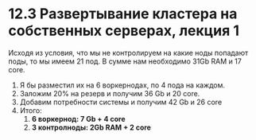 # 12.3 Развертывание кластера на собственных серверах, лекция 1

Исходя из условия, что мы не контролируем на какие ноды попадают поды, то мы имеем 21 под. В сумме нам необходимо 31Gb RAM и 17 core.
1. Я бы разместил их на 6 воркернодах, по 4 пода на каждом.
2. Заложим 20% на резерв и получим 36 Gb и 20 core.
3. Добавим потребности системы и получим 42 Gb и 26 core
4. Итого:
   1. **6 воркернод: 7 Gb + 4 core**
   2. **3 контролноды: 2Gb RAM + 2 core**